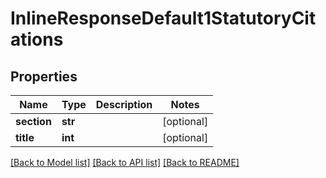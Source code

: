 # InlineResponseDefault1StatutoryCitations

## Properties
Name | Type | Description | Notes
------------ | ------------- | ------------- | -------------
**section** | **str** |  | [optional] 
**title** | **int** |  | [optional] 

[[Back to Model list]](../README.md#documentation-for-models) [[Back to API list]](../README.md#documentation-for-api-endpoints) [[Back to README]](../README.md)


